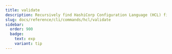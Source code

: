 ```yaml
---
title: validate
description: Recursively find HashiCorp Configuration Language (HCL) files and validate them.
slug: docs/reference/cli/commands/hcl/validate
sidebar:
  order: 900
  badge:
    text: exp
    variant: tip
---
```


<!-- This page is intentionally empty. Commands are defined in `src/pages/docs/reference/cli/commands/[...slug.astro] -->
<!-- This file is a placeholder to ensure that other pages see commands in their sidebars, and so that the data is accessible in the docs collection. -->
